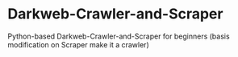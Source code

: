
# Darkweb-Crawler-and-Scraper


Python-based Darkweb-Crawler-and-Scraper for beginners (basis modification on Scraper make it a crawler)
